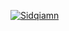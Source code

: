 [![Sidqiamn](https://circleci.com/gh/Sidqiamn/MySimpleCleanArchitecture.svg?style=svg)](https://circleci.com/gh/Sidqiamn/MySimpleCleanArchitecture)
